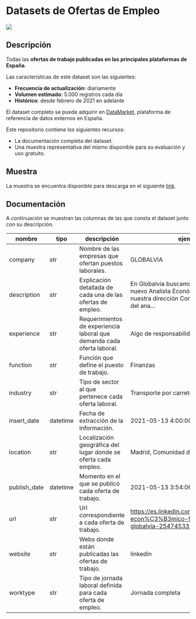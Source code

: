 # Datasets de Ofertas de Empleo

<a href="https://datamarket.es">
  <img src="https://datamarket.es/media/banners/ofertas-de-empleo-banner.png">
</a>

## Descripción

Todas las __ofertas de trabajo publicadas en las principales plataformas de España__.

Las características de este dataset son las siguientes:

* __Frecuencia de actualización__: diariamente
* __Volumen estimado__: 5.000 registros cada día
* __Histórico__: desde febrero de 2021 en adelante

El dataset completo se puede adquirir en [DataMarket](https://datamarket.es/#ofertas-de-trabajo-dataset), plataforma de referencia de datos externos en España. 

Este repositorio contiene los siguientes recursos:

* La documentación completa del dataset.
* Una muestra representativa del mismo disponible para su evaluación y uso gratuito.

## Muestra

La muestra se encuentra disponible para descarga en el siguiente [link](https://github.com/Data-Market/ofertas-de-trabajo/blob/main/ofertas-de-trabajo-sample.csv).

## Documentación
A continuación se muestran las columnas de las que consta el dataset junto con su descripción.

| nombre | tipo | descripción | ejemplo |
|--------|------|-------------|---------|
| company | str | Nombre de las empresas que ofertan puestos laborales. | GLOBALVIA |
| description | str | Explicación detallada de cada una de las ofertas de empleo. | En Globalvia buscamos incorporar un nuevo Analista Económico Financiero para nuestra dirección Corporativa.El objetivo del ana... |
| experience | str | Requerimientos de experiencia laboral que demanda cada oferta laboral. | Algo de responsabilidad |
| function | str | Función que define el puesto de trabajo. | Finanzas |
| industry | str | Tipo de sector al que pertenece cada oferta laboral. | Transporte por carretera o ferrocarril |
| insert_date | datetime | Fecha de extracción de la información. | 2021-05-13  4:00:00 |
| location | str | Localización geográfica del lugar donde se oferta cada empleo. | Madrid, Comunidad de Madrid, España |
| publish_date | datetime | Momento en el que se publicó cada oferta de trabajo. | 2021-05-13  3:54:06 |
| url | str | Url correspondiente a cada oferta de trabajo. | https://es.linkedin.com/jobs/view/analista-econ%C3%B3mico-financiero-at-globalvia-2547453338 |
| website | str | Webs donde están publicadas las ofertas de trabajo. | linkedin |
| worktype | str | Tipo de jornada laboral definida para cada oferta de empleo. | Jornada completa |
